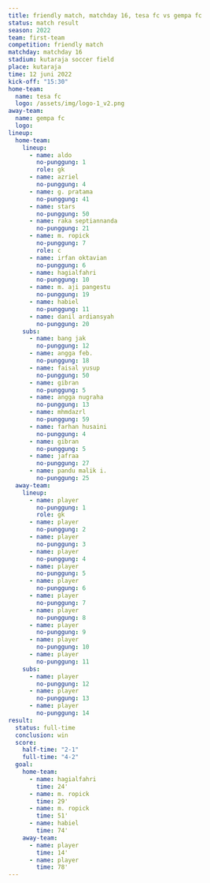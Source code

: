 ```yaml
---
title: friendly match, matchday 16, tesa fc vs gempa fc
status: match result
season: 2022
team: first-team
competition: friendly match
matchday: matchday 16
stadium: kutaraja soccer field
place: kutaraja
time: 12 juni 2022
kick-off: "15:30"
home-team:
  name: tesa fc
  logo: /assets/img/logo-1_v2.png
away-team:
  name: gempa fc
  logo: 
lineup:
  home-team:
    lineup:
      - name: aldo
        no-punggung: 1
        role: gk
      - name: azriel
        no-punggung: 4
      - name: g. pratama
        no-punggung: 41
      - name: stars
        no-punggung: 50
      - name: raka septiannanda
        no-punggung: 21
      - name: m. ropick
        no-punggung: 7
        role: c
      - name: irfan oktavian
        no-punggung: 6
      - name: hagialfahri
        no-punggung: 10
      - name: m. aji pangestu
        no-punggung: 19
      - name: habiel
        no-punggung: 11
      - name: danil ardiansyah
        no-punggung: 20
    subs:
      - name: bang jak
        no-punggung: 12
      - name: angga feb.
        no-punggung: 18
      - name: faisal yusup
        no-punggung: 50
      - name: gibran
        no-punggung: 5
      - name: angga nugraha
        no-punggung: 13
      - name: mhmdazrl
        no-punggung: 59
      - name: farhan husaini
        no-punggung: 4
      - name: gibran
        no-punggung: 5
      - name: jafraa
        no-punggung: 27
      - name: pandu malik i.
        no-punggung: 25
  away-team:
    lineup:
      - name: player
        no-punggung: 1
        role: gk
      - name: player
        no-punggung: 2
      - name: player
        no-punggung: 3
      - name: player
        no-punggung: 4
      - name: player
        no-punggung: 5
      - name: player
        no-punggung: 6
      - name: player
        no-punggung: 7
      - name: player
        no-punggung: 8
      - name: player
        no-punggung: 9
      - name: player
        no-punggung: 10
      - name: player
        no-punggung: 11
    subs:
      - name: player
        no-punggung: 12
      - name: player
        no-punggung: 13
      - name: player
        no-punggung: 14
result:
  status: full-time
  conclusion: win
  score:
    half-time: "2-1"
    full-time: "4-2"
  goal:
    home-team:
      - name: hagialfahri
        time: 24'
      - name: m. ropick
        time: 29'
      - name: m. ropick
        time: 51'
      - name: habiel
        time: 74'
    away-team:
      - name: player
        time: 14'
      - name: player
        time: 78'
---
```

